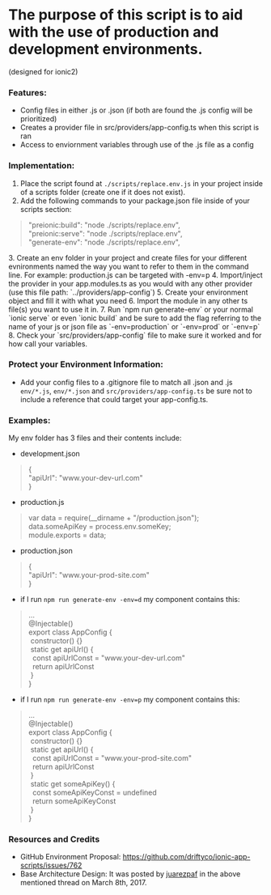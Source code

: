 # The purpose of this script is to aid with the use of production and development environments.
(designed for ionic2)

### Features:
* Config files in either .js or .json (if both are found the .js config will be prioritized)
* Creates a provider file in src/providers/app-config.ts when this script is ran
* Access to enviornment variables through use of the .js file as a config

### Implementation:
1. Place the script found at `./scripts/replace.env.js` in your project inside of a scripts folder (create one if it does not exist).
2. Add the following commands to your package.json file inside of your scripts section:
<!-- NOTE: This is meant to be seen through markdown styling -->
<blockquote>
"preionic:build": "node ./scripts/replace.env",<br>
"preionic:serve": "node ./scripts/replace.env",<br>
"generate-env": "node ./scripts/replace.env",
</blockquote>
3. Create an env folder in your project and create files for your different evnironments named the way you want to refer to them in the command line. For example: production.js can be targeted with -env=p
4. Import/inject the provider in your app.modules.ts as you would with any other provider (use this file path: `../providers/app-config`)
5. Create your environment object and fill it with what you need
6. Import the module in any other ts file(s) you want to use it in.
7. Run `npm run generate-env` or your normal `ionic serve` or even `ionic build` and be sure to add the flag referring to the name of your js or json file as `-env=production` or `-env=prod` or `-env=p`
8. Check your `src/providers/app-config` file to make sure it worked and for how call your variables.

### Protect your Environment Information:
* Add your config files to a .gitignore file to match all .json and .js `env/*.js`, `env/*.json` and `src/providers/app-config.ts` be sure not to include a reference that could target your app-config.ts.


### Examples:
My env folder has 3 files and their contents include:

* development.json
<!-- NOTE: This is meant to be seen through markdown styling -->
<blockquote>
{<br>
  "apiUrl": "www.your-dev-url.com"<br>
}
</blockquote>

* production.js
<!-- NOTE: This is meant to be seen through markdown styling -->
<blockquote>
var data = require(__dirname + "/production.json");<br>
data.someApiKey = process.env.someKey;<br>
module.exports = data;
</blockquote>

* production.json
<!-- NOTE: This is meant to be seen through markdown styling -->
<blockquote>
{<br>
  "apiUrl": "www.your-prod-site.com"<br>
}
</blockquote>

* if I run `npm run generate-env -env=d` my component contains this:
<!-- NOTE: This is meant to be seen through markdown styling -->
<blockquote>
...<br>
@Injectable()<br>
export class AppConfig {<br>
  &nbsp;constructor() {}<br>
  &nbsp;static get apiUrl() {<br>
    &nbsp;&nbsp;const apiUrlConst = "www.your-dev-url.com"<br>
    &nbsp;&nbsp;return apiUrlConst<br>
  &nbsp;}<br>
}
</blockquote>

* if I run `npm run generate-env -env=p` my component contains this:
<!-- NOTE: This is meant to be seen through markdown styling -->
<blockquote>
...<br>
@Injectable()<br>
export class AppConfig {<br>
  &nbsp;constructor() {}<br>
  &nbsp;static get apiUrl() {<br>
    &nbsp;&nbsp;const apiUrlConst = "www.your-prod-site.com"<br>
    &nbsp;&nbsp;return apiUrlConst<br>
  &nbsp;}<br>
  &nbsp;static get someApiKey() {<br>
    &nbsp;&nbsp;const someApiKeyConst = undefined<br>
    &nbsp;&nbsp;return someApiKeyConst<br>
  &nbsp;}<br>
}
</blockquote>

### Resources and Credits
* GitHub Environment Proposal: <https://github.com/driftyco/ionic-app-scripts/issues/762>
* Base Architecture Design: It was posted by [juarezpaf](https://github.com/juarezpaf) in the above mentioned thread on March 8th, 2017.
